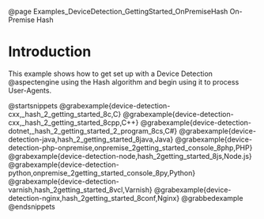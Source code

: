 @page Examples_DeviceDetection_GettingStarted_OnPremiseHash On-Premise Hash

# Introduction

This example shows how to get set up with a Device Detection @aspectengine using the Hash algorithm
and begin using it to process User-Agents.

@startsnippets
@grabexample{device-detection-cxx,_hash_2_getting_started_8c,C}
@grabexample{device-detection-cxx,_hash_2_getting_started_8cpp,C++}
@grabexample{device-detection-dotnet,_hash_2_getting_started_2_program_8cs,C#}
@grabexample{device-detection-java,hash_2_getting_started_8java,Java}
@grabexample{device-detection-php-onpremise,onpremise_2getting_started_console_8php,PHP}
@grabexample{device-detection-node,hash_2getting_started_8js,Node.js}
@grabexample{device-detection-python,onpremise_2getting_started_console_8py,Python}
@grabexample{device-detection-varnish,hash_2getting_started_8vcl,Varnish}
@grabexample{device-detection-nginx,hash_2getting_started_8conf,Nginx}
@grabbedexample
@endsnippets
